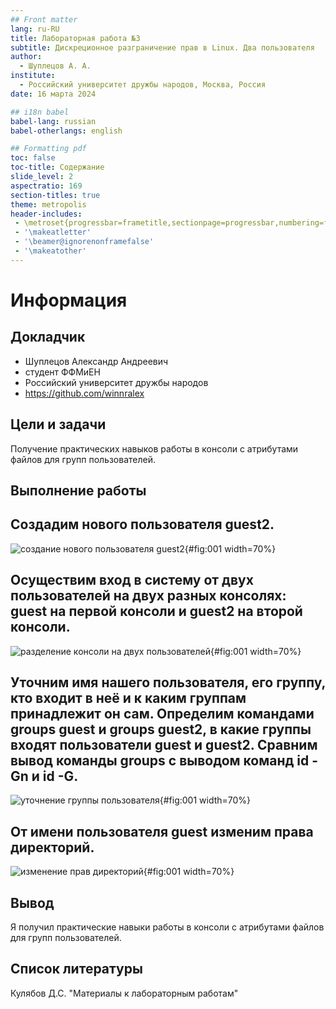 ```yaml
---
## Front matter
lang: ru-RU
title: Лабораторная работа №3
subtitle: Дискреционное разграничение прав в Linux. Два пользователя
author:
  - Шуплецов А. А.
institute:
  - Российский университет дружбы народов, Москва, Россия
date: 16 марта 2024

## i18n babel
babel-lang: russian
babel-otherlangs: english

## Formatting pdf
toc: false
toc-title: Содержание
slide_level: 2
aspectratio: 169
section-titles: true
theme: metropolis
header-includes:
 - \metroset{progressbar=frametitle,sectionpage=progressbar,numbering=fraction}
 - '\makeatletter'
 - '\beamer@ignorenonframefalse'
 - '\makeatother'
---
```


# Информация

## Докладчик

  * Шуплецов Александр Андреевич
  * студент ФФМиЕН
  * Российский университет дружбы народов
  * https://github.com/winnralex

## Цели и задачи

Получение практических навыков работы в консоли с атрибутами файлов для групп пользователей.

## Выполнение работы

## Создадим нового пользователя guest2.

![создание нового пользователя guest2](image/1.png){#fig:001 width=70%}

## Осуществим вход в систему от двух пользователей на двух разных консолях: guest на первой консоли и guest2 на второй консоли.

![разделение консоли на двух пользователей](image/2.png){#fig:001 width=70%}

## Уточним имя нашего пользователя, его группу, кто входит в неё и к каким группам принадлежит он сам. Определим командами groups guest и groups guest2, в какие группы входят пользователи guest и guest2. Сравним вывод команды groups с выводом команд id -Gn и id -G.

![уточнение группы пользователя](image/3.png){#fig:001 width=70%}

## От имени пользователя guest изменим права директорий.

![изменение прав директорий](image/4.png){#fig:001 width=70%}

## Вывод

Я получил практические навыки работы в консоли с атрибутами файлов для групп пользователей.

## Список литературы

Кулябов Д.С. "Материалы к лабораторным работам"
